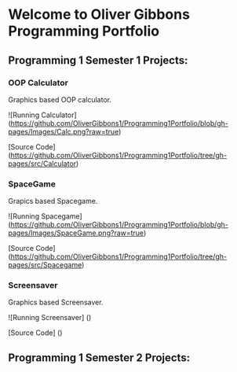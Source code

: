 # Welcome to Oliver Gibbons Programming Portfolio 

## Programming 1 Semester 1 Projects:

### OOP Calculator

Graphics based OOP calculator. 

![Running Calculator] (https://github.com/OliverGibbons1/Programming1Portfolio/blob/gh-pages/Images/Calc.png?raw=true)

[Source Code] (https://github.com/OliverGibbons1/Programming1Portfolio/tree/gh-pages/src/Calculator)

### SpaceGame

Grapics based Spacegame.

![Running Spacegame] (https://github.com/OliverGibbons1/Programming1Portfolio/blob/gh-pages/Images/SpaceGame.png?raw=true)

[Source Code] (https://github.com/OliverGibbons1/Programming1Portfolio/tree/gh-pages/src/Spacegame)

### Screensaver

Graphics based Screensaver.
 
![Running Screensaver] ()

[Source Code] ()

## Programming 1 Semester 2 Projects:
